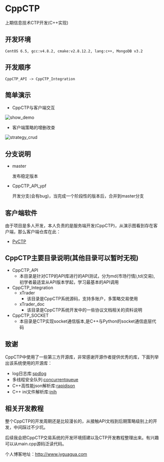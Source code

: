 CppCTP
=========
上期信息技术CTP开发(C++实现)

开发环境
--------

    CentOS 6.5, gcc:v4.8.2, cmake:v2.8.12.2, lang:c++, MongoDB v3.2

开发顺序
--------

    CppCTP_API -> CppCTP_Integration

## 简单演示
* CppCTP与客户端交互

![show_demo](https://user-images.githubusercontent.com/3973297/27087027-80820c0e-5086-11e7-9cf6-0a13a6b0f037.gif)

* 客户端策略的增删改查

![strategy_crud](https://user-images.githubusercontent.com/3973297/27087656-2b05649a-5088-11e7-8a14-58dfc80cdd01.gif)

## 分支说明

* master

  发布稳定版本

* CppCTP_API_ypf

  开发分支(会有bug)，当完成一个阶段性的版本后，合并到master分支

## 客户端软件
  由于项目是多人开发，本人负责的是服务端开发(CppCTP)，从演示图看到存在客户端，那么客户端仓库在此：
  * [PyCTP](https://github.com/yuwangying/PyCTP)

## CppCTP主要目录说明(其他目录可以暂时无视)
* CppCTP_API
  * 本目录是针对CTP的API库进行的API测试，分为md(市场行情),td(交易),初学者最适宜从API版本学起，学习最基本的API调用
* CppCTP_Integration
  * xTrader
    * 该目录是CppCTP系统源码，支持多账户，多策略交易使用
  * xTrader_doc
    * 该目录是CppCTP系统开发中的一些协议文档相关的资料说明
* CppCTP_SOCKET
  * 本目录是CTP实现socket通信版本,是C++与Python的socket通信底层代码

## 致谢
CppCTP中使用了一些第三方开源库，非常感谢开源作者提供优秀的库，下面列举出该系统使用的开源库：
* log日志库:[spdlog](https://github.com/gabime/spdlog)
* 多线程安全队列:[concurrentqueue](https://github.com/cameron314/concurrentqueue)
* C++高性能json解析库:[rapidjson](https://github.com/miloyip/rapidjson)
* C++ ini文件解析库:[inih](https://github.com/jtilly/inih)

## 相关开发教程
整个CppCTP的开发周期还是比较漫长的，从接触API文档到后期策略级别上的开发，中间踩过不少坑。

后续我会把CppCTP交易系统的开发环境搭建以及CTP开发教程整理出来。有兴趣可以从main.cpp源码泛读代码。

个人博客地址：http://www.jyguagua.com
